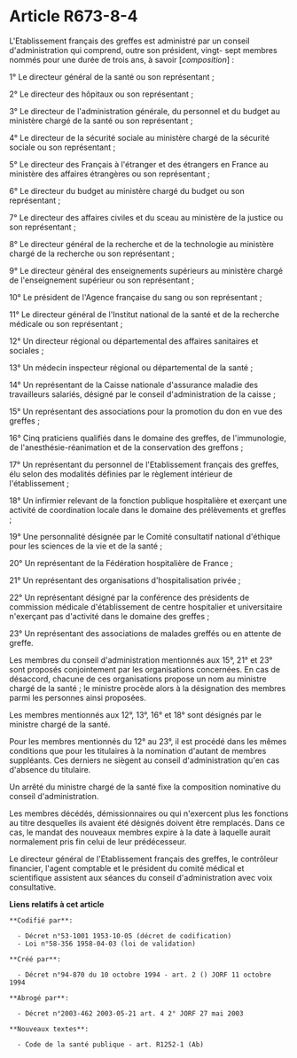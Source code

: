 # Article R673-8-4

L'Etablissement français des greffes est administré par un conseil d'administration qui comprend, outre son président, vingt-
sept membres nommés pour une durée de trois ans, à savoir [*composition*] :

1° Le directeur général de la santé ou son représentant ;

2° Le directeur des hôpitaux ou son représentant ;

3° Le directeur de l'administration générale, du personnel et du budget au ministère chargé de la santé ou son représentant ;

4° Le directeur de la sécurité sociale au ministère chargé de la sécurité sociale ou son représentant ;

5° Le directeur des Français à l'étranger et des étrangers en France au ministère des affaires étrangères ou son
représentant ;

6° Le directeur du budget au ministère chargé du budget ou son représentant ;

7° Le directeur des affaires civiles et du sceau au ministère de la justice ou son représentant ;

8° Le directeur général de la recherche et de la technologie au ministère chargé de la recherche ou son représentant ;

9° Le directeur général des enseignements supérieurs au ministère chargé de l'enseignement supérieur ou son représentant ;

10° Le président de l'Agence française du sang ou son représentant ;

11° Le directeur général de l'Institut national de la santé et de la recherche médicale ou son représentant ;

12° Un directeur régional ou départemental des affaires sanitaires et sociales ;

13° Un médecin inspecteur régional ou départemental de la santé ;

14° Un représentant de la Caisse nationale d'assurance maladie des travailleurs salariés, désigné par le conseil
d'administration de la caisse ;

15° Un représentant des associations pour la promotion du don en vue des greffes ;

16° Cinq praticiens qualifiés dans le domaine des greffes, de l'immunologie, de l'anesthésie-réanimation et de la
conservation des greffons ;

17° Un représentant du personnel de l'Etablissement français des greffes, élu selon des modalités définies par le règlement
intérieur de l'établissement ;

18° Un infirmier relevant de la fonction publique hospitalière et exerçant une activité de coordination locale dans le
domaine des prélèvements et greffes ;

19° Une personnalité désignée par le Comité consultatif national d'éthique pour les sciences de la vie et de la santé ;

20° Un représentant de la Fédération hospitalière de France ;

21° Un représentant des organisations d'hospitalisation privée ;

22° Un représentant désigné par la conférence des présidents de commission médicale d'établissement de centre hospitalier et
universitaire n'exerçant pas d'activité dans le domaine des greffes ;

23° Un représentant des associations de malades greffés ou en attente de greffe.

Les membres du conseil d'administration mentionnés aux 15°, 21° et 23° sont proposés conjointement par les organisations
concernées. En cas de désaccord, chacune de ces organisations propose un nom au ministre chargé de la santé ; le ministre
procède alors à la désignation des membres parmi les personnes ainsi proposées.

Les membres mentionnés aux 12°, 13°, 16° et 18° sont désignés par le ministre chargé de la santé.

Pour les membres mentionnés du 12° au 23°, il est procédé dans les mêmes conditions que pour les titulaires à la nomination
d'autant de membres suppléants. Ces derniers ne siègent au conseil d'administration qu'en cas d'absence du titulaire.

Un arrêté du ministre chargé de la santé fixe la composition nominative du conseil d'administration.

Les membres décédés, démissionnaires ou qui n'exercent plus les fonctions au titre desquelles ils avaient été désignés
doivent être remplacés. Dans ce cas, le mandat des nouveaux membres expire à la date à laquelle aurait normalement pris fin
celui de leur prédécesseur.

Le directeur général de l'Etablissement français des greffes, le contrôleur financier, l'agent comptable et le président du
comité médical et scientifique assistent aux séances du conseil d'administration avec voix consultative.

**Liens relatifs à cet article**

	**Codifié par**:

	  - Décret n°53-1001 1953-10-05 (décret de codification)
	  - Loi n°58-356 1958-04-03 (loi de validation)

	**Créé par**:

	  - Décret n°94-870 du 10 octobre 1994 - art. 2 () JORF 11 octobre 1994

	**Abrogé par**:

	  - Décret n°2003-462 2003-05-21 art. 4 2° JORF 27 mai 2003

	**Nouveaux textes**:

	  - Code de la santé publique - art. R1252-1 (Ab)
